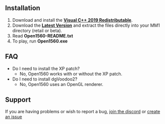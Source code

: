 ## Installation
1. Download and install the [**Visual C++ 2019 Redistributable**](https://aka.ms/vs/16/release/vc_redist.x86.exe).
2. Download the [**Latest Version**](https://ci.appveyor.com/api/projects/0x1F9F1/Open1560/artifacts/build/Open1560.zip?branch=master) and extract the files directly into your MM1 directory (retail or beta).
3. Read **Open1560-README.txt**
4. To play, run **Open1560.exe**

## FAQ
* Do I need to install the XP patch?
    * No, Open1560 works with or without the XP patch.
* Do I need to install dgVoodoo2?
    * No, Open1560 uses an OpenGL renderer.

## Support
If you are having problems or wish to report a bug, [join the discord](https://discord.gg/HHZz27sFEH) or [create an issue](https://github.com/0x1F9F1/Open1560/issues/new)
